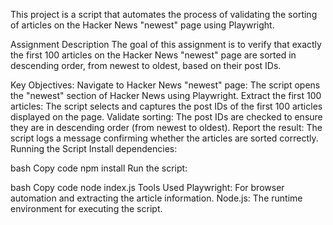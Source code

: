 This project is a script that automates the process of validating the sorting of articles on the Hacker News "newest" page using Playwright.

Assignment Description
The goal of this assignment is to verify that exactly the first 100 articles on the Hacker News "newest" page are sorted in descending order, from newest to oldest, based on their post IDs.

Key Objectives:
Navigate to Hacker News "newest" page: The script opens the "newest" section of Hacker News using Playwright.
Extract the first 100 articles: The script selects and captures the post IDs of the first 100 articles displayed on the page.
Validate sorting: The post IDs are checked to ensure they are in descending order (from newest to oldest).
Report the result: The script logs a message confirming whether the articles are sorted correctly.
Running the Script
Install dependencies:

bash
Copy code
npm install
Run the script:

bash
Copy code
node index.js
Tools Used
Playwright: For browser automation and extracting the article information.
Node.js: The runtime environment for executing the script.
